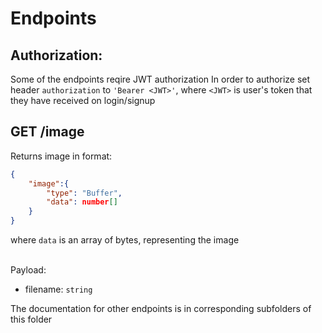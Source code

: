 # Endpoints

## Authorization:
Some of the endpoints reqire JWT authorization
In order to authorize set header `authorization` to `'Bearer <JWT>'`, where `<JWT>` is user's token that they have received on login/signup

## GET /image
Returns image in format:
```json
{
    "image":{
        "type": "Buffer",
        "data": number[]
    }
}
```
where `data` is an array of bytes, representing the image

<br>
Payload:

 * filename: `string`

The documentation for other endpoints is in corresponding subfolders of this folder